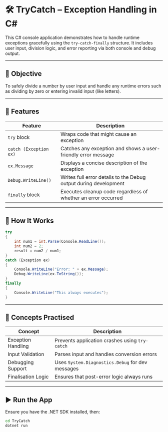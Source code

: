 # 🛠️ TryCatch – Exception Handling in C#

This C# console application demonstrates how to handle runtime exceptions gracefully using the `try-catch-finally` structure. It includes user input, division logic, and error reporting via both console and debug output.

---

## 🎯 Objective

To safely divide a number by user input and handle any runtime errors such as dividing by zero or entering invalid input (like letters).

---

## 📌 Features

| Feature                         | Description                                                                 |
|----------------------------------|-----------------------------------------------------------------------------|
| `try` block                     | Wraps code that might cause an exception                                   |
| `catch (Exception ex)`          | Catches any exception and shows a user-friendly error message              |
| `ex.Message`                    | Displays a concise description of the exception                            |
| `Debug.WriteLine()`             | Writes full error details to the Debug output during development           |
| `finally` block                 | Executes cleanup code regardless of whether an error occurred              |

---

## 🧪 How It Works

```csharp
try
{
    int num1 = int.Parse(Console.ReadLine());
    int num2 = 2;
    result = num2 / num1;
}
catch (Exception ex)
{
    Console.WriteLine("Error: " + ex.Message);
    Debug.WriteLine(ex.ToString());
}
finally
{
    Console.WriteLine("This always executes");
}
```

---

## 🧠 Concepts Practised

| Concept                | Description                                        |
|------------------------|----------------------------------------------------|
| Exception Handling     | Prevents application crashes using `try-catch`     |
| Input Validation       | Parses input and handles conversion errors         |
| Debugging Support      | Uses `System.Diagnostics.Debug` for dev messages   |
| Finalisation Logic     | Ensures that post-error logic always runs          |

---

## ▶️ Run the App

Ensure you have the .NET SDK installed, then:

```bash
cd TryCatch
dotnet run
```